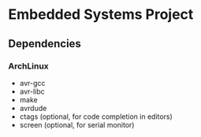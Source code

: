 # Embedded Systems Project

## Dependencies

### ArchLinux

- avr-gcc
- avr-libc
- make
- avrdude
- ctags (optional, for code completion in editors)
- screen (optional, for serial monitor)
